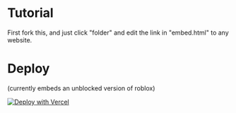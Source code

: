# Tutorial
First fork this, and
just click "folder" and edit the link in "embed.html" to any website.

# Deploy
(currently embeds an unblocked version of roblox)

[![Deploy with Vercel](https://binbashbanana.github.io/deploy-buttons/buttons/remade/vercel.svg)](https://vercel.com/new/clone?repositoryurl=https://github.com/uglycry2/bruh)


